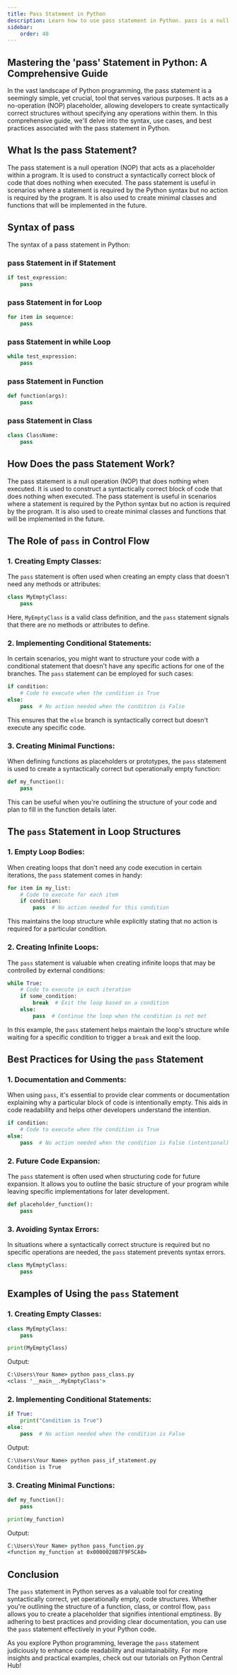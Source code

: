 ```yaml
---
title: Pass Statement in Python
description: Learn how to use pass statement in Python. pass is a null statement in Python. Nothing happens when it is executed. It is used as a placeholder. Suppose we have a loop or a function that is not implemented yet, but we want to implement it in the future. They cannot have an empty body. The interpreter would complain. So, we use the pass statement to construct a body that does nothing.
sidebar: 
    order: 40
---
```


## Mastering the 'pass' Statement in Python: A Comprehensive Guide
In the vast landscape of Python programming, the pass statement is a seemingly simple, yet crucial, tool that serves various purposes. It acts as a no-operation (NOP) placeholder, allowing developers to create syntactically correct structures without specifying any operations within them. In this comprehensive guide, we'll delve into the syntax, use cases, and best practices associated with the pass statement in Python.

## What Is the pass Statement?
The pass statement is a null operation (NOP) that acts as a placeholder within a program. It is used to construct a syntactically correct block of code that does nothing when executed. The pass statement is useful in scenarios where a statement is required by the Python syntax but no action is required by the program. It is also used to create minimal classes and functions that will be implemented in the future.

## Syntax of pass
The syntax of a pass statement in Python:

### pass Statement in if Statement
```python title="pass_if_statement.py" showLineNumbers{1} {1-3}
if test_expression:
    pass
```

### pass Statement in for Loop
```python title="pass_for_loop.py" showLineNumbers{1} {1-3}
for item in sequence:
    pass
```

### pass Statement in while Loop
```python title="pass_while_loop.py" showLineNumbers{1} {1-3}
while test_expression:
    pass
```

### pass Statement in Function
```python title="pass_function.py" showLineNumbers{1} {1-3}
def function(args):
    pass
```

### pass Statement in Class
```python title="pass_class.py" showLineNumbers{1} {1-3}
class ClassName:
    pass
```

## How Does the pass Statement Work?
The pass statement is a null operation (NOP) that does nothing when executed. It is used to construct a syntactically correct block of code that does nothing when executed. The pass statement is useful in scenarios where a statement is required by the Python syntax but no action is required by the program. It is also used to create minimal classes and functions that will be implemented in the future. 

## The Role of `pass` in Control Flow

### 1. **Creating Empty Classes:**

The `pass` statement is often used when creating an empty class that doesn't need any methods or attributes:

```python title="pass_class.py" showLineNumbers{1} {1-3}
class MyEmptyClass:
    pass
```

Here, `MyEmptyClass` is a valid class definition, and the `pass` statement signals that there are no methods or attributes to define.

### 2. **Implementing Conditional Statements:**

In certain scenarios, you might want to structure your code with a conditional statement that doesn't have any specific actions for one of the branches. The `pass` statement can be employed for such cases:

```python title="pass_if_statement.py" showLineNumbers{1} {1-5}
if condition:
    # Code to execute when the condition is True
else:
    pass  # No action needed when the condition is False
```

This ensures that the `else` branch is syntactically correct but doesn't execute any specific code.

### 3. **Creating Minimal Functions:**

When defining functions as placeholders or prototypes, the `pass` statement is used to create a syntactically correct but operationally empty function:

```python title="pass_function.py" showLineNumbers{1} {1-3}
def my_function():
    pass
```

This can be useful when you're outlining the structure of your code and plan to fill in the function details later.

## The `pass` Statement in Loop Structures

### 1. **Empty Loop Bodies:**

When creating loops that don't need any code execution in certain iterations, the `pass` statement comes in handy:

```python title="pass_for_loop.py" showLineNumbers{1} {1-5}
for item in my_list:
    # Code to execute for each item
    if condition:
        pass  # No action needed for this condition
```

This maintains the loop structure while explicitly stating that no action is required for a particular condition.

### 2. **Creating Infinite Loops:**

The `pass` statement is valuable when creating infinite loops that may be controlled by external conditions:

```python title="pass_while_loop.py" showLineNumbers{1} {1-10}
while True:
    # Code to execute in each iteration
    if some_condition:
        break  # Exit the loop based on a condition
    else:
        pass  # Continue the loop when the condition is not met
```

In this example, the `pass` statement helps maintain the loop's structure while waiting for a specific condition to trigger a `break` and exit the loop.

## Best Practices for Using the `pass` Statement

### 1. **Documentation and Comments:**

When using `pass`, it's essential to provide clear comments or documentation explaining why a particular block of code is intentionally empty. This aids in code readability and helps other developers understand the intention.

```python title="pass_if_statement.py" showLineNumbers{1} {1-5}
if condition:
    # Code to execute when the condition is True
else:
    pass  # No action needed when the condition is False (intentional)
```

### 2. **Future Code Expansion:**

The `pass` statement is often used when structuring code for future expansion. It allows you to outline the basic structure of your program while leaving specific implementations for later development.

```python title="pass_function.py" showLineNumbers{1} {1-3}
def placeholder_function():
    pass
```

### 3. **Avoiding Syntax Errors:**

In situations where a syntactically correct structure is required but no specific operations are needed, the `pass` statement prevents syntax errors.

```python title="pass_class.py" showLineNumbers{1} {1-3}
class MyEmptyClass:
    pass
```

## Examples of Using the `pass` Statement

### 1. **Creating Empty Classes:**

```python title="pass_class.py" showLineNumbers{1} {1-3}
class MyEmptyClass:
    pass

print(MyEmptyClass)
```

Output:

```cmd title="command" showLineNumbers{1} {2-7}
C:\Users\Your Name> python pass_class.py
<class '__main__.MyEmptyClass'>
```

### 2. **Implementing Conditional Statements:**

```python title="pass_if_statement.py" showLineNumbers{1} {1-5}
if True:
    print("Condition is True")
else:
    pass  # No action needed when the condition is False
```

Output:

```cmd title="command" showLineNumbers{1} {2-3}
C:\Users\Your Name> python pass_if_statement.py
Condition is True
```

### 3. **Creating Minimal Functions:**

```python title="pass_function.py" showLineNumbers{1} {1-2}
def my_function():
    pass

print(my_function)
```

Output:

```cmd title="command" showLineNumbers{1} {2-7}
C:\Users\Your Name> python pass_function.py
<function my_function at 0x0000020B7F9F5CA0>
```

## Conclusion

The `pass` statement in Python serves as a valuable tool for creating syntactically correct, yet operationally empty, code structures. Whether you're outlining the structure of a function, class, or control flow, `pass` allows you to create a placeholder that signifies intentional emptiness. By adhering to best practices and providing clear documentation, you can use the `pass` statement effectively in your Python code.

As you explore Python programming, leverage the `pass` statement judiciously to enhance code readability and maintainability. For more insights and practical examples, check out our tutorials on Python Central Hub!